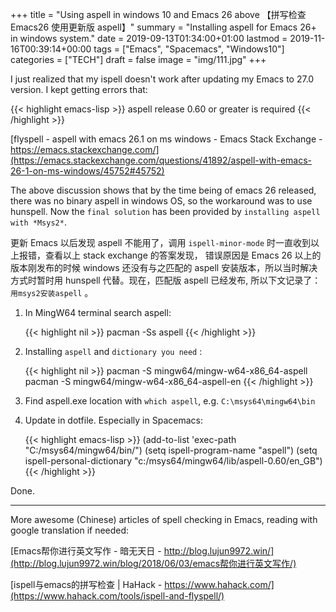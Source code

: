 +++
title = "Using aspell in windows 10 and Emacs 26 above 【拼写检查 Emacs26 使用更新版 aspell】"
summary = "Installing aspell for Emacs 26+ in windows system."
date = 2019-09-13T01:34:00+01:00
lastmod = 2019-11-16T00:39:14+00:00
tags = ["Emacs", "Spacemacs", "Windows10"]
categories = ["TECH"]
draft = false
image = "img/111.jpg"
+++

I just realized that my ispell doesn't work after updating my Emacs to 27.0
version. I kept getting errors that:

{{< highlight emacs-lisp >}}
aspell release 0.60 or greater is required
{{< /highlight >}}

[flyspell - aspell with emacs 26.1 on ms windows - Emacs Stack Exchange - https://emacs.stackexchange.com/](https://emacs.stackexchange.com/questions/41892/aspell-with-emacs-26-1-on-ms-windows/45752#45752)

The above discussion shows that by the time being of emacs 26 released, there was no
binary aspell in windows OS, so the workaround was to use hunspell. Now the
`final solution` has been provided by `installing aspell with *Msys2*`.

更新 Emacs 以后发现 aspell 不能用了，调用 `ispell-minor-mode` 时一直收到以上报错，查看以上 stack exchange 的答案发现， 错误原因是 Emacs 26 以上的版本刚发布的时候 windows 还没有与之匹配的 aspell 安装版本，所以当时解决方式时暂时用 hunspell 代替。现在，匹配版 aspell 已经发布, 所以下文记录了： `用msys2安装aspell` 。

1.  In MingW64 terminal search aspell:

    {{< highlight nil >}}
    pacman -Ss aspell
    {{< /highlight >}}

2.  Installing `aspell` and `dictionary you need` :

    {{< highlight nil >}}
    pacman -S mingw64/mingw-w64-x86_64-aspell
    pacman -S mingw64/mingw-w64-x86_64-aspell-en
    {{< /highlight >}}

3.  Find aspell.exe location with `which aspell`, e.g. `C:\msys64\mingw64\bin`

4.  Update in dotfile. Especially in Spacemacs:

    {{< highlight emacs-lisp >}}
    (add-to-list 'exec-path "C:/msys64/mingw64/bin/")
    (setq ispell-program-name "aspell")
    (setq ispell-personal-dictionary "c:/msys64/mingw64/lib/aspell-0.60/en_GB")
    {{< /highlight >}}

Done.

---

More awesome (Chinese) articles of spell checking in Emacs, reading with google
translation if needed:

[Emacs帮你进行英文写作 - 暗无天日 - http://blog.lujun9972.win/](http://blog.lujun9972.win/blog/2018/06/03/emacs帮你进行英文写作/)

[ispell与emacs的拼写检查 | HaHack - https://www.hahack.com/](https://www.hahack.com/tools/ispell-and-flyspell/)
